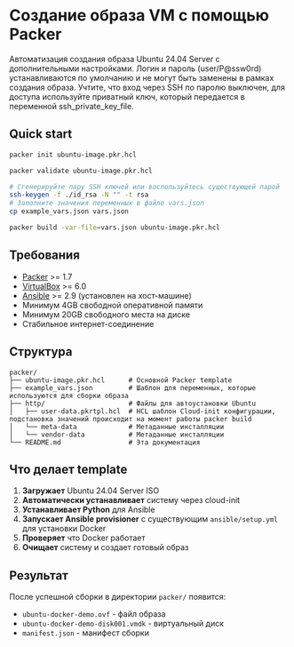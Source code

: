 # Создание образа VM с помощью Packer 

Автоматизация создания образа Ubuntu 24.04 Server с дополнительными настройками.
Логин и пароль (user/P@ssw0rd) устанавливаются по умолчанию и не могут быть заменены в рамках создания образа. Учтите, 
что вход через SSH по паролю выключен, для доступа используйте приватный ключ, который передается в переменной ssh_private_key_file.

## Quick start
```bash
packer init ubuntu-image.pkr.hcl

packer validate ubuntu-image.pkr.hcl

# Сгенерируйте пару SSH ключей или воспользуйтесь существующей парой
ssh-keygen -f ./id_rsa -N "" -t rsa
# Заполните значения переменных в файле vars.json
cp example_vars.json vars.json

packer build -var-file=vars.json ubuntu-image.pkr.hcl
```

## Требования

- [Packer](https://www.packer.io/downloads) >= 1.7
- [VirtualBox](https://www.virtualbox.org/wiki/Downloads) >= 6.0
- [Ansible](https://docs.ansible.com/ansible/latest/installation_guide/intro_installation.html) >= 2.9 (установлен на хост-машине)
- Минимум 4GB свободной оперативной памяти
- Минимум 20GB свободного места на диске
- Стабильное интернет-соединение

## Структура
```
packer/
├── ubuntu-image.pkr.hcl      # Основной Packer template
├── example_vars.json         # Шаблон для переменных, которые используются для сборки образа
├── http/                     # Файлы для автоустановки Ubuntu
│   ├── user-data.pkrtpl.hcl  # HCL шаблон Cloud-init конфигурации, подстановка значений происходит на момент работы packer build
│   └── meta-data             # Метаданные инсталляции
│   └── vendor-data           # Метаданные инсталляции
└── README.md                 # Эта документация
```

## Что делает template

1. **Загружает** Ubuntu 24.04 Server ISO
2. **Автоматически устанавливает** систему через cloud-init
3. **Устанавливает Python** для Ansible
4. **Запускает Ansible provisioner** с существующим `ansible/setup.yml` для установки Docker
5. **Проверяет** что Docker работает
6. **Очищает** систему и создает готовый образ

## Результат

После успешной сборки в директории `packer/` появится:
- `ubuntu-docker-demo.ovf` - файл образа
- `ubuntu-docker-demo-disk001.vmdk` - виртуальный диск
- `manifest.json` - манифест сборки
